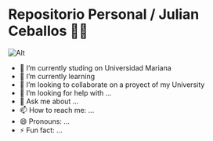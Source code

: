 # Repositorio Personal / Julian Ceballos 🤵‍♂️
![Alt](https://global-uploads.webflow.com/62cedc1395c80f1b5caa8dc2/649de608fa78ae2188683305_Why%20Can%27t%20I%20Relax%20Email.jpg)

- 🔭 I’m currently studing on Universidad Mariana
- 🌱 I’m currently learning 
- 👯 I’m looking to collaborate on a proyect of my University
- 🤔 I’m looking for help with ...
- 💬 Ask me about ...
- 📫 How to reach me: ...
- 😄 Pronouns: ...
- ⚡ Fun fact: ...
<!--
**Julian100j/Julian100j** is a ✨ _special_ ✨ repository because its `README.md` (this file) appears on your GitHub profile.

Here are some ideas to get you started:

- 🔭 I’m currently working on ...
- 🌱 I’m currently learning ...
- 👯 I’m looking to collaborate on ...
- 🤔 I’m looking for help with ...
- 💬 Ask me about ...
- 📫 How to reach me: ...
- 😄 Pronouns: ...
- ⚡ Fun fact: ...
-->

